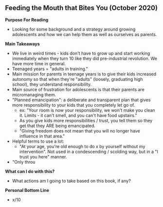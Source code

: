 ## Feeding the Mouth that Bites You (October 2020)

**Purpose For Reading**
- Looking for some background and a strategy around growing adolescents and how we can help them as well as ourselves as parents.
 
**Main Takeaways**
- We live in weird times - kids don't have to grow up and start working immediately when they turn 10 like they did pre-industrial revolution. We have more time in general.
- Teenaged years = "adults in training."
- Main mission for parents in teenage years is to give their kids increased autonomy so that when they're "adults" (loosely, graduating high school), they understand responsibility.
- Main source of frustration for adolescents is that their parents are micromanaging them.
- "Planned emancipation": a deliberate and transparent plan that gives more responsibility to your kids that you completely let go of. 
	- ex: "Your room is now your responsibility, we won't make you clean it. Limits - it can't smell, and you can't have food upstairs."
	- As you give kids more responsibilities / trust, you tell them so they get that they ARE being emancipated.
	- "Giving freedom does not mean that you will no longer have influence in that area."
- Helpful terms to use a lot:
	- "At your age, you're old enough to do x by yourself without my intervention". Not used in a condescending / scolding way, but in a "I trust you here" manner.
- "Only throu

**What can I do with this?**
- What actions am I going to take based on this book, if any?

**Personal Bottom Line**
- x/10
<!--stackedit_data:
eyJoaXN0b3J5IjpbMTI1MDI5MTE2LC0yOTY5ODM4MjNdfQ==
-->